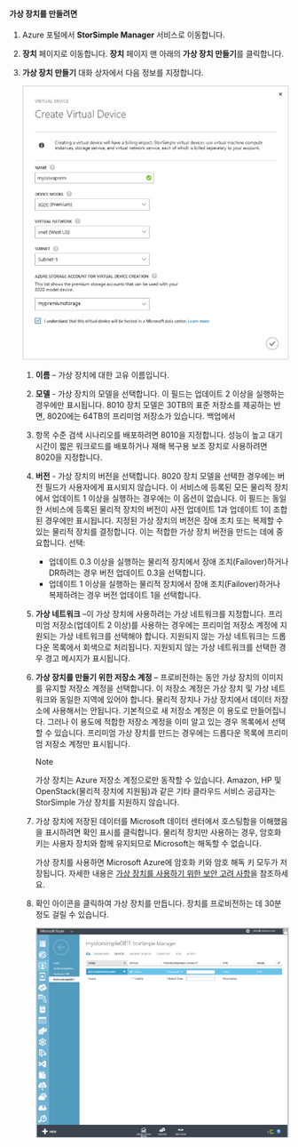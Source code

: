 #### 가상 장치를 만들려면
1. Azure 포털에서 **StorSimple Manager** 서비스로 이동합니다.
2. **장치** 페이지로 이동합니다. **장치** 페이지 맨 아래의 **가상 장치 만들기**를 클릭합니다.
3. **가상 장치 만들기** 대화 상자에서 다음 정보를 지정합니다.
   
     ![StorSimple 가상 장치 만들기](./media/storsimple-create-virtual-device-u2/CreatePremiumsva1.png)
   
   1. **이름** – 가상 장치에 대한 고유 이름입니다.
   2. **모델** - 가상 장치의 모델을 선택합니다. 이 필드는 업데이트 2 이상을 실행하는 경우에만 표시됩니다. 8010 장치 모델은 30TB의 표준 저장소를 제공하는 반면, 8020에는 64TB의 프리미엄 저장소가 있습니다. 백업에서
   3. 항목 수준 검색 시나리오를 배포하려면 8010을 지정합니다. 성능이 높고 대기 시간이 짧은 워크로드를 배포하거나 재해 복구용 보조 장치로 사용하려면 8020을 지정합니다.
   4. **버전** - 가상 장치의 버전을 선택합니다. 8020 장치 모델을 선택한 경우에는 버전 필드가 사용자에게 표시되지 않습니다. 이 서비스에 등록된 모든 물리적 장치에서 업데이트 1 이상을 실행하는 경우에는 이 옵션이 없습니다. 이 필드는 동일한 서비스에 등록된 물리적 장치의 버전이 사전 업데이트 1과 업데이트 1이 조합된 경우에만 표시됩니다. 지정된 가상 장치의 버전은 장애 조치 또는 복제할 수 있는 물리적 장치를 결정합니다. 이는 적합한 가상 장치 버전을 만드는 데에 중요합니다. 선택:
      
      * 업데이트 0.3 이상을 실행하는 물리적 장치에서 장애 조치(Failover)하거나 DR하려는 경우 버전 업데이트 0.3을 선택합니다. 
      * 업데이트 1 이상을 실행하는 물리적 장치에서 장애 조치(Failover)하거나 복제하려는 경우 버전 업데이트 1을 선택합니다. 
   5. **가상 네트워크** –이 가상 장치에 사용하려는 가상 네트워크를 지정합니다. 프리미엄 저장소(업데이트 2 이상)를 사용하는 경우에는 프리미엄 저장소 계정에 지원되는 가상 네트워크를 선택해야 합니다. 지원되지 않는 가상 네트워크는 드롭다운 목록에서 회색으로 처리됩니다. 지원되지 않는 가상 네트워크를 선택한 경우 경고 메시지가 표시됩니다. 
   6. **가상 장치를 만들기 위한 저장소 계정** – 프로비전하는 동안 가상 장치의 이미지를 유지할 저장소 계정을 선택합니다. 이 저장소 계정은 가상 장치 및 가상 네트워크와 동일한 지역에 있어야 합니다. 물리적 장치나 가상 장치에서 데이터 저장소에 사용해서는 안됩니다. 기본적으로 새 저장소 계정은 이 용도로 만들어집니다. 그러나 이 용도에 적합한 저장소 계정을 이미 알고 있는 경우 목록에서 선택할 수 있습니다. 프리미엄 가상 장치를 만드는 경우에는 드롭다운 목록에 프리미엄 저장소 계정만 표시됩니다.
      
      > [!NOTE]
      > 가상 장치는 Azure 저장소 계정으로만 동작할 수 있습니다. Amazon, HP 및 OpenStack(물리적 장치에 지원됨)과 같은 기타 클라우드 서비스 공급자는 StorSimple 가상 장치를 지원하지 않습니다.
      > 
      > 
   7. 가상 장치에 저장된 데이터를 Microsoft 데이터 센터에서 호스팅함을 이해했음을 표시하려면 확인 표시를 클릭합니다. 물리적 장치만 사용하는 경우, 암호화 키는 사용자 장치와 함께 유지되므로 Microsoft는 해독할 수 없습니다.
      
       가상 장치를 사용하면 Microsoft Azure에 암호화 키와 암호 해독 키 모두가 저장됩니다. 자세한 내용은 [가상 장치를 사용하기 위한 보안 고려 사항](../articles/storsimple/storsimple-security.md#storsimple-virtual-device-security)을 참조하세요.
   8. 확인 아이콘을 클릭하여 가상 장치를 만듭니다. 장치를 프로비전하는 데 30분 정도 걸릴 수 있습니다.
      
      ![StorSimple 가상 장치 만들기 단계](./media/storsimple-create-virtual-device-u2/StorSimple_VirtualDeviceCreating1M.png)

<!---HONumber=AcomDC_1217_2015-->